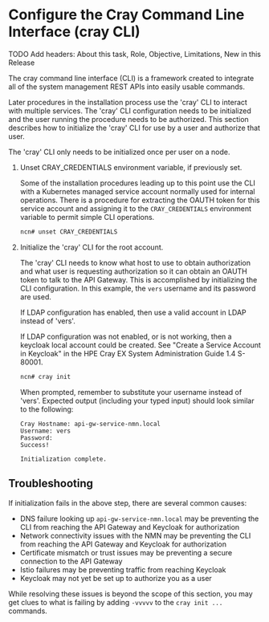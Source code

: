 # Configure the Cray Command Line Interface (cray CLI)

TODO Add headers: About this task, Role, Objective, Limitations, New in this Release

The cray command line interface (CLI) is a framework created to integrate all of the system management REST
APIs into easily usable commands. 

Later procedures in the installation process use the 'cray' CLI to interact with multiple services.
The 'cray' CLI configuration needs to be initialized and the user running the procedure needs to be authorized. 
This section describes how to initialize the 'cray' CLI for use by a user and authorize that user.

The 'cray' CLI only needs to be initialized once per user on a node.

1. Unset CRAY_CREDENTIALS environment variable, if previously set.

   Some of the installation procedures leading up to this point use the CLI with a Kubernetes managed service
   account normally used for internal operations.  There is a procedure for extracting the OAUTH token for
   this service account and assigning it to the `CRAY_CREDENTIALS` environment variable to permit simple CLI operations.  

   ```bash
   ncn# unset CRAY_CREDENTIALS
   ```

1. Initialize the 'cray' CLI for the root account.

   The 'cray' CLI needs to know what host to use to obtain authorization and what user is requesting authorization
   so it can obtain an OAUTH token to talk to the API Gateway.  This is accomplished by initializing the CLI
   configuration.  In this example, the `vers` username and its password are used. 

   If LDAP configuration has enabled, then use a valid account in LDAP instead of 'vers'.

   If LDAP configuration was not enabled, or is not working, then a keycloak local account could be created. 
   See "Create a Service Account in Keycloak" in the HPE Cray EX System Administration Guide 1.4 S-80001.

   ```bash
   ncn# cray init
   ```

   When prompted, remember to substitute your username instead of 'vers'.
   Expected output (including your typed input) should look similar to the following:
   ```
   Cray Hostname: api-gw-service-nmn.local
   Username: vers
   Password:
   Success!

   Initialization complete.
   ```

## Troubleshooting

   If initialization fails in the above step, there are several common causes:

   * DNS failure looking up `api-gw-service-nmn.local` may be preventing the CLI from reaching the API Gateway and Keycloak for authorization
   * Network connectivity issues with the NMN may be preventing the CLI from reaching the API Gateway and Keycloak for authorization
   * Certificate mismatch or trust issues may be preventing a secure connection to the API Gateway
   * Istio failures may be preventing traffic from reaching Keycloak
   * Keycloak may not yet be set up to authorize you as a user

   While resolving these issues is beyond the scope of this section, you may get clues to what is failing by adding `-vvvvv` to the `cray init ...` commands.

